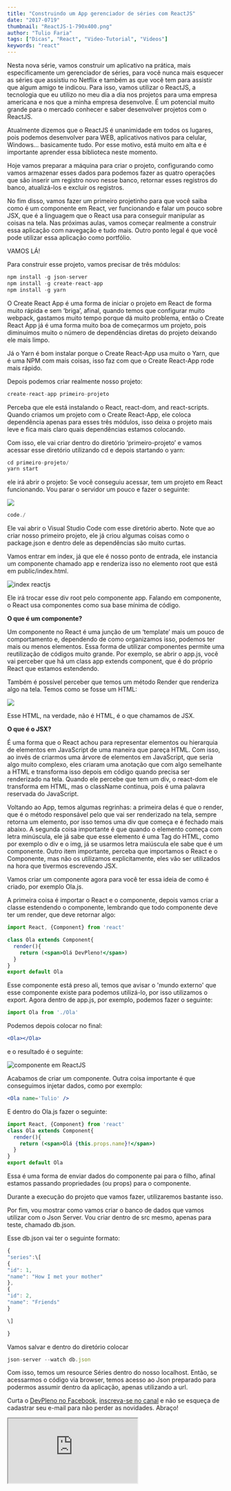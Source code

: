 ```yaml
---
title: "Construindo um App gerenciador de séries com ReactJS"
date: "2017-0719"
thumbnail: "ReactJS-1-790x400.png"
author: "Tulio Faria"
tags: ["Dicas", "React", "Video-Tutorial", "Videos"]
keywords: "react"
---
```



Nesta nova série, vamos construir um aplicativo na prática, mais especificamente um gerenciador de séries, para você nunca mais esquecer as séries que assistiu no Netflix e também as que você tem para assistir que algum amigo te indicou. Para isso, vamos utilizar o ReactJS, a tecnologia que eu utilizo no meu dia a dia nos projetos para uma empresa americana e nos que a minha empresa desenvolve. É um potencial muito grande para o mercado conhecer e saber desenvolver projetos com o ReactJS.

Atualmente dizemos que o ReactJS é unanimidade em todos os lugares, pois podemos desenvolver para WEB, aplicativos nativos para celular, Windows… basicamente tudo. Por esse motivo, está muito em alta e é importante aprender essa biblioteca neste momento.

Hoje vamos preparar a máquina para criar o projeto, configurando como vamos armazenar esses dados para podemos fazer as quatro operações que são inserir um registro novo nesse banco, retornar esses registros do banco, atualizá-los e excluir os registros.

No fim disso, vamos fazer um primeiro projetinho para que você saiba como é um componente em React, ver funcionando e falar um pouco sobre JSX, que é a linguagem que o React usa para conseguir manipular as coisas na tela. Nas próximas aulas, vamos começar realmente a construir essa aplicação com navegação e tudo mais. Outro ponto legal é que você pode utilizar essa aplicação como portfólio.

VAMOS LÁ!

Para construir esse projeto, vamos precisar de  três módulos:

```jsx {numberLines: true}
npm install -g json-server
npm install -g create-react-app
npm install -g yarn
```

O Create React App é uma forma de iniciar o projeto em React de forma muito rápida e sem ‘briga’, afinal, quando temos que configurar muito webpack, gastamos muito tempo porque dá muito problema, então o Create React App já é uma forma muito boa de começarmos um projeto, pois diminuímos muito o número de dependências diretas do projeto deixando ele mais limpo.

Já o Yarn é bom instalar porque o Create React-App usa muito o Yarn, que é uma NPM com mais coisas, isso faz com que o Create React-App rode mais rápido.

Depois podemos criar realmente nosso projeto:

```jsx {numberLines: true}
create-react-app primeiro-projeto
```

Perceba que ele está instalando o React, react-dom, and react-scripts. Quando criamos um projeto com o Create React-App, ele coloca dependência apenas para esses três módulos, isso deixa o projeto mais leve e fica mais claro quais dependências estamos colocando.

Com isso, ele vai criar dentro do diretório ‘primeiro-projeto’ e vamos acessar  esse diretório utilizando cd e depois startando o yarn:

```jsx {numberLines: true}
cd primeiro-projeto/
yarn start
```

ele irá abrir o projeto: Se você conseguiu acessar, tem um projeto em React funcionando. Vou parar o servidor um pouco e fazer o seguinte:

![](4f8e92c7-838a-4fc8-b230-fb889b56f0cd.png)

```jsx {numberLines: true}
code./
```

Ele vai abrir o Visual Studio Code com esse diretório aberto. Note que ao criar nosso primeiro projeto, ele já criou algumas coisas como o package.json e dentro dele as dependências são muito curtas.

Vamos entrar em index, já que ele é nosso ponto de entrada, ele instancia um componente chamado app e renderiza isso no elemento root que está em public/index.html.

![index reactjs](ccd333e3-f2ee-497c-afe2-4626167a0273.png) 
 
Ele irá trocar esse div root pelo componente app. Falando em componente, o React usa componentes como sua base mínima de código.

**O que é um componente?**

Um componente no React é uma junção de um ‘template’ mais um pouco de comportamento e, dependendo de como organizamos isso, podemos ter mais ou menos elementos. Essa forma de utilizar componentes permite uma reutilização de códigos muito grande. Por exemplo, se abrir o app.js, você vai perceber que há um class app extends component, que é do próprio React que estamos estendendo.

Também é possível perceber que temos um método Render que renderiza algo na tela. Temos como se fosse um HTML:

![](90fb8664-2799-4a91-92fe-eb0229df3ce5.png)
 
Esse HTML, na verdade, não é HTML, é o que chamamos de JSX.

**O que é o JSX?**

É uma forma que o React achou para representar elementos ou hierarquia de elementos em JavaScript de uma maneira que pareça HTML. Com isso, ao invés de criarmos uma árvore de elementos em JavaScript, que seria algo muito complexo, eles criaram uma anotação que com algo semelhante a HTML e transforma isso depois em código quando precisa ser renderizado na tela. Quando ele percebe que tem um div, o react-dom ele transforma em HTML, mas o className continua, pois é uma palavra reservada do JavaScript.

Voltando ao App, temos algumas regrinhas: a primeira delas é que o render, que é o método responsável pelo que vai ser renderizado na tela, sempre retorna um elemento, por isso temos uma div que começa e é fechado mais abaixo. A segunda coisa importante é que quando o elemento começa com letra minúscula, ele já sabe que esse elemento é uma Tag do HTML, como por exemplo o div e o img, já se usarmos letra maiúscula ele sabe que é um componente. Outro item importante, perceba que importamos o React e o Componente, mas não os utilizamos explicitamente, eles vão ser utilizados na hora que tivermos escrevendo JSX.

Vamos criar um componente agora para você ter essa ideia de como é criado, por exemplo Ola.js.

A primeira coisa é importar o React e o componente, depois vamos criar a classe estendendo o componente, lembrando que todo componente deve ter um render, que deve retornar algo:

```jsx {numberLines: true}
import React, {Component} from 'react'

class Ola extends Component{
  render(){
    return (<span>Olá DevPleno!</span>)
  }
}
export default Ola
```

Esse componente está preso ali, temos que avisar o 'mundo externo' que esse componente existe para podemos utilizá-lo, por isso utilizamos o export. Agora dentro de app.js, por exemplo, podemos fazer o seguinte:

```jsx {numberLines: true}
import Ola from './Ola'
```

Podemos depois colocar no final:

```jsx {numberLines: true}
<Ola></Ola>
```

e o resultado é o seguinte:  

![componente em ReactJS](4177607c-e413-43a6-bcaa-129d3a163cba.png) 

Acabamos de criar um componente. Outra coisa importante é que conseguimos injetar dados, como por exemplo:

```jsx {numberLines: true}
<Ola name='Tulio' />
```

E dentro do Ola.js fazer o seguinte:

```jsx {numberLines: true}
import React, {Component} from 'react'
class Ola extends Component{
  render(){
    return (<span>Olá {this.props.name}!</span>)
  }
}
export default Ola
```

Essa é uma forma de enviar dados do componente pai para o filho, afinal estamos passando propriedades (ou props) para o componente.

Durante a execução do projeto que vamos fazer, utilizaremos bastante isso.

Por fim, vou mostrar como vamos criar o banco de dados que vamos utilizar com o Json Server. Vou criar dentro de src mesmo, apenas para teste, chamado db.json.

Esse db.json vai ter o seguinte formato:

```jsx {numberLines: true}
{
"series":\[
{
"id": 1,
"name": "How I met your mother"
},
{
"id": 2,
"name": "Friends"
}

\]

}
```

Vamos salvar e dentro do diretório colocar

```jsx {numberLines: true}
json-server --watch db.json
```

Com isso, temos um resource Séries dentro do nosso localhost. Então, se acessarmos o código via browser, temos acesso ao Json preparado para podermos assumir dentro da aplicação, apenas utilizando a url.

Curta o [DevPleno no Facebook](https://www.facebook.com/devpleno), [inscreva-se no canal](https://www.youtube.com/devplenocom) e não se esqueça de cadastrar seu e-mail para não perder as novidades. Abraço!

 
<div class="embed-responsive embed-responsive-16by9">
 <iframe class="embed-responsive-item" src="https://www.youtube.com/embed/Ckp23FEAVQ8" allowfullscreen></iframe>
  </div>